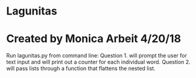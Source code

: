 # Lagunitas
# Created by Monica Arbeit 4/20/18

Run lagunitas.py from command line:
Question 1. will prompt the user for text input and will print out a counter for each individual word.
Question 2. will pass lists through a function that flattens the nested list.
